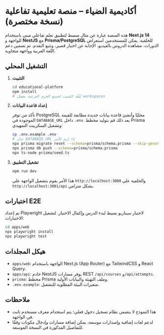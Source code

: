 # أكاديمية الضياء – منصة تعليمية تفاعلية (نسخة مختصرة)

هذه المنصة عبارة عن مثال مبسط لتطبيق تعلم تفاعلي مبني باستخدام **Next.js 14** للواجهة و **NestJS** مع **Prisma/PostgreSQL** للخلفية. يمكن للمستخدمين استعراض الدورات، مشاهدة الدروس بالفيديو، الإجابة عن اختبار قصير، وتتبع التقدم. تم تضمين دعم اللغة العربية وواجهة متجاوبة.

## التشغيل المحلي

1. **التثبيت**

   ```bash
   cd educational-platform
   npm install
   # يُنَفَّذ التثبيت لجميع الحزم الفرعية بفضل workspaces
   ```

2. **إعداد قاعدة البيانات**

   تأكد من توفر PostgreSQL محليًا وأنشئ قاعدة بيانات جديدة مطابقة للقيمة الموجودة في `DATABASE_URL` داخل `.env`. بعد ذلك قم بتوليد مخطط Prisma وتشغيل السكريبت التمهيدي:

   ```bash
   cp .env.example .env
   # عدل DATABASE_URL إذا لزم الأمر
   npx prisma migrate reset --schema=prisma/schema.prisma --skip-generate --skip-seed
   npx prisma db push --schema=prisma/schema.prisma
   npx ts-node prisma/seed.ts
   ```

3. **تشغيل التطبيق**

   ```bash
   npm run dev
   ```

   هذا الأمر يقوم بتشغيل الواجهة على `http://localhost:3000` والخلفية على `http://localhost:3001/api` بشكل متزامن.

## اختبارات E2E

تم إعداد Playwright لاختبار سيناريو بسيط لبدء الدرس وإكمال الاختبار. لتشغيل الاختبارات:

```bash
cd apps/web
npx playwright install
npx playwright test
```

## هيكل المجلدات

- `apps/web`: الواجهة باستخدام Next.js (App Router) مع TailwindCSS و React Query.
- `apps/api`: خادم NestJS يوفر مسارات REST `/api/courses` و`/api/attempts`.
- `prisma`: مخطط Prisma وملف التهيئة والبيانات الأولية.
- `.env.example`: متغيرات البيئة المطلوبة للتشغيل.

## ملاحظات

- هذا النموذج لا يتضمن نظام تسجيل دخول فعلي؛ يتم استخدام معرف مستخدم ثابت في الواجهة.
- لدعم لغات إضافية وإصدارات موسعة، يمكن إضافة مسارات وإدخال مكونات وفقًا للتفاصيل المذكورة في النسخة الموسعة.
